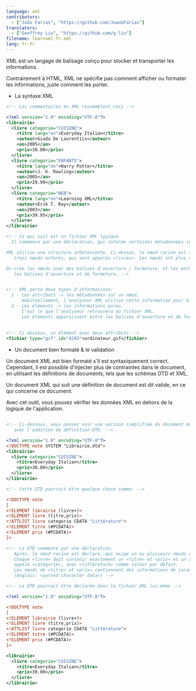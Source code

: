 ```yaml
---
language: xml
contributors:
  - ["João Farias", "https://github.com/JoaoGFarias"]
translators:
  - ["Geoffrey Liu", "https://github.com/g-liu"]
filename: learnxml-fr.xml
lang: fr-fr
---
```


XML est un langage de balisage conçu pour stocker et transporter les informations.

Contrairement à HTML, XML ne spécifie pas comment afficher ou formater les informations, juste comment les porter.

* La syntaxe XML

```xml
<!-- Les commentaires en XML ressemblent ceci -->

<?xml version="1.0" encoding="UTF-8"?>
<librairie>
  <livre categorie="CUISINE">
    <titre lang="en">Everyday Italian</titre>
    <auteur>Giada De Laurentiis</auteur>
    <an>2005</an>
    <prix>30.00</prix>
  </livre>
  <livre categorie="ENFANTS">
    <titre lang="en">Harry Potter</titre>
    <auteur>J. K. Rowling</auteur>
    <an>2005</an>
    <prix>29.99</prix>
  </livre>
  <livre categorie="WEB">
    <titre lang="en">Learning XML</titre>
    <auteur>Erik T. Ray</auteur>
    <an>2003</an>
    <prix>39.95</prix>
  </livre>
</librairie>

<!-- Ce qui suit est un fichier XML typique.
  Il commence par une déclaration, qui informe certaines métadonnées (en option).

XML utilise une structure arborescente. Ci-dessus, le nœud racine est «librairie», qui a 
   trois nœuds enfants, qui sont appelés «livres». Ces nœuds ont plus de nœuds enfants, et ainsi de suite ...

On crée les nœuds avec des balises d'ouverture / fermeture, et les enfants sont les nœuds juste entre 
   les balises d'ouverture et de fermeture. -->


<!-- XML porte deux types d'informations:
  1 - Les attributs -> les métadonnées sur un nœud.
      Habituellement, l'analyseur XML utilise cette information pour bien stocker les données.
  2 - Les éléments -> les informations pures.
      C'est ce que l'analyseur retrouvera du fichier XML.
      Les éléments apparaissent entre les balises d'ouverture et de fermeture, sans parenthèses. -->
      
  
<!-- Ci-dessous, un élément avec deux attributs -->
<fichier type="gif" id="4293">ordinateur.gif</fichier>


```

* Un document bien formaté & le validation

Un document XML est bien formaté s'il est syntaxiquement correct. 
Cependant, il est possible d'injecter plus de contraintes dans le document, 
en utilisant les définitions de documents, tels que les schémas DTD et XML.

Un document XML qui suit une définition de document est dit valide, 
en ce qui concerne ce document.

Avec cet outil, vous pouvez vérifier les données XML en dehors de la logique de l'application.

```xml

<!-- Ci-dessous, vous pouvez voir une version simplifiée du document de librairie, 
   avec l'addition de définition DTD. -->

<?xml version="1.0" encoding="UTF-8"?>
<!DOCTYPE note SYSTEM "Librairie.dtd">
<librairie>
  <livre categorie="CUISINE">
    <titre>Everyday Italian</titre>
    <prix>30.00</prix>
  </livre>
</librairie>

<!-- Cette DTD pourrait être quelque chose comme: -->

<!DOCTYPE note
[
<!ELEMENT librairie (livre+)>
<!ELEMENT livre (titre,prix)>
<!ATTLIST livre categorie CDATA "Littérature">
<!ELEMENT titre (#PCDATA)>
<!ELEMENT prix (#PCDATA)>
]>

<!-- La DTD commence par une déclaration.
   Après, le nœud racine est déclaré, qui exige un ou plusieurs nœuds enfants. 
   Chaque «livre» doit contenir exactement un «titre» et «prix» et un attribut 
   appelé «catégorie», avec «littérature» comme valeur par défaut. 
   Les nœuds de «titre» et «prix» contiennent des informations de caractère analysés
   (Anglais: «parsed character data») -->

<!-- La DTD pourrait être déclarée dans le fichier XML lui-même -->

<?xml version="1.0" encoding="UTF-8"?>

<!DOCTYPE note
[
<!ELEMENT librairie (livre+)>
<!ELEMENT livre (titre,prix)>
<!ATTLIST livre categorie CDATA "Littérature">
<!ELEMENT titre (#PCDATA)>
<!ELEMENT prix (#PCDATA)>
]>

<librairie>
  <livre categorie="CUISINE">
    <titre>Everyday Italian</titre>
    <prix>30.00</prix>
  </livre>
</librairie>
```
